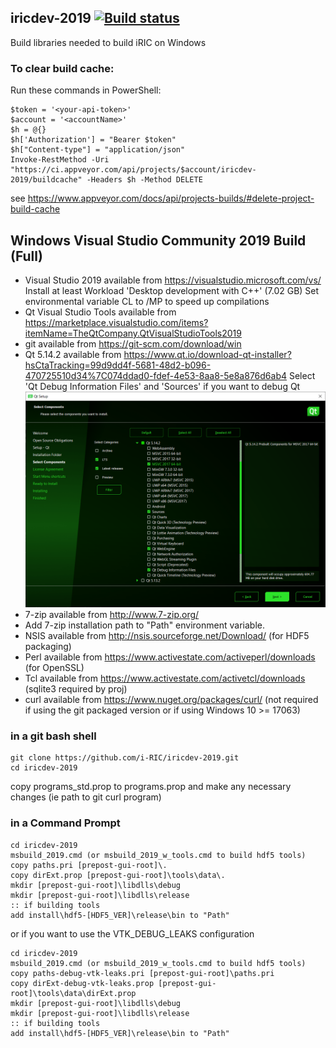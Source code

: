 ## iricdev-2019 [![Build status](https://ci.appveyor.com/api/projects/status/3ua1m85c1f88nbx1?svg=true)](https://ci.appveyor.com/project/i-RIC/iricdev-2019)

Build libraries needed to build iRIC on Windows

### To clear build cache:
Run these commands in PowerShell: 
```
$token = '<your-api-token>'
$account = '<accountName>'
$h = @{}
$h['Authorization'] = "Bearer $token"
$h["Content-type"] = "application/json"
Invoke-RestMethod -Uri "https://ci.appveyor.com/api/projects/$account/iricdev-2019/buildcache" -Headers $h -Method DELETE
```
see https://www.appveyor.com/docs/api/projects-builds/#delete-project-build-cache

## Windows Visual Studio Community 2019 Build (Full)
* Visual Studio 2019 available from https://visualstudio.microsoft.com/vs/
  Install at least Workload 'Desktop development with C++' (7.02 GB)
  Set environmental variable CL to /MP to speed up compilations
* Qt Visual Studio Tools available from https://marketplace.visualstudio.com/items?itemName=TheQtCompany.QtVisualStudioTools2019
* git available from https://git-scm.com/download/win
* Qt 5.14.2 available from https://www.qt.io/download-qt-installer?hsCtaTracking=99d9dd4f-5681-48d2-b096-470725510d34%7C074ddad0-fdef-4e53-8aa8-5e8a876d6ab4
  Select 'Qt Debug Information Files' and 'Sources' if you want to debug Qt  
  ![Qt 5.14.2 options](images/QtSetup.png)
* 7-zip available from http://www.7-zip.org/
* Add 7-zip installation path to "Path" environment variable.
* NSIS available from http://nsis.sourceforge.net/Download/ (for HDF5 packaging)
* Perl available from https://www.activestate.com/activeperl/downloads (for OpenSSL)
* Tcl available from https://www.activestate.com/activetcl/downloads (sqlite3 required by proj)
* curl available from https://www.nuget.org/packages/curl/ (not required if using the git packaged version or if using Windows 10 >= 17063)

### in a git bash shell
```
git clone https://github.com/i-RIC/iricdev-2019.git
cd iricdev-2019
```
copy programs_std.prop to programs.prop and make any necessary changes (ie path to git curl program)

### in a Command Prompt
```
cd iricdev-2019
msbuild_2019.cmd (or msbuild_2019_w_tools.cmd to build hdf5 tools)
copy paths.pri [prepost-gui-root]\.
copy dirExt.prop [prepost-gui-root]\tools\data\.
mkdir [prepost-gui-root]\libdlls\debug
mkdir [prepost-gui-root]\libdlls\release
:: if building tools
add install\hdf5-[HDF5_VER]\release\bin to "Path"
```

or if you want to use the VTK_DEBUG_LEAKS configuration

```
cd iricdev-2019
msbuild_2019.cmd (or msbuild_2019_w_tools.cmd to build hdf5 tools)
copy paths-debug-vtk-leaks.pri [prepost-gui-root]\paths.pri
copy dirExt-debug-vtk-leaks.prop [prepost-gui-root]\tools\data\dirExt.prop
mkdir [prepost-gui-root]\libdlls\debug
mkdir [prepost-gui-root]\libdlls\release
:: if building tools
add install\hdf5-[HDF5_VER]\release\bin to "Path"
```
